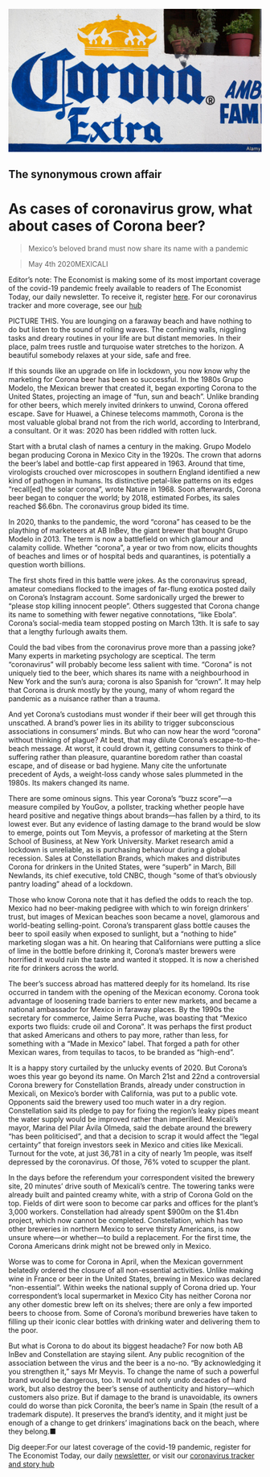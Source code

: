 ![](./images/20200509_BLP502.jpg)

## The synonymous crown affair

# As cases of coronavirus grow, what about cases of Corona beer?

> Mexico’s beloved brand must now share its name with a pandemic

> May 4th 2020MEXICALI

Editor’s note: The Economist is making some of its most important coverage of the covid-19 pandemic freely available to readers of The Economist Today, our daily newsletter. To receive it, register [here](https://www.economist.com//newslettersignup). For our coronavirus tracker and more coverage, see our [hub](https://www.economist.com//coronavirus)

PICTURE THIS. You are lounging on a faraway beach and have nothing to do but listen to the sound of rolling waves. The confining walls, niggling tasks and dreary routines in your life are but distant memories. In their place, palm trees rustle and turquoise water stretches to the horizon. A beautiful somebody relaxes at your side, safe and free.

If this sounds like an upgrade on life in lockdown, you now know why the marketing for Corona beer has been so successful. In the 1980s Grupo Modelo, the Mexican brewer that created it, began exporting Corona to the United States, projecting an image of “fun, sun and beach”. Unlike branding for other beers, which merely invited drinkers to unwind, Corona offered escape. Save for Huawei, a Chinese telecoms mammoth, Corona is the most valuable global brand not from the rich world, according to Interbrand, a consultant. Or it was: 2020 has been riddled with rotten luck.

Start with a brutal clash of names a century in the making. Grupo Modelo began producing Corona in Mexico City in the 1920s. The crown that adorns the beer’s label and bottle-cap first appeared in 1963. Around that time, virologists crouched over microscopes in southern England identified a new kind of pathogen in humans. Its distinctive petal-like patterns on its edges “recall[ed] the solar corona”, wrote Nature in 1968. Soon afterwards, Corona beer began to conquer the world; by 2018, estimated Forbes, its sales reached $6.6bn. The coronavirus group bided its time.

In 2020, thanks to the pandemic, the word “corona” has ceased to be the plaything of marketeers at AB InBev, the giant brewer that bought Grupo Modelo in 2013. The term is now a battlefield on which glamour and calamity collide. Whether “corona”, a year or two from now, elicits thoughts of beaches and limes or of hospital beds and quarantines, is potentially a question worth billions.

The first shots fired in this battle were jokes. As the coronavirus spread, amateur comedians flocked to the images of far-flung exotica posted daily on Corona’s Instagram account. Some sardonically urged the brewer to “please stop killing innocent people”. Others suggested that Corona change its name to something with fewer negative connotations, “like Ebola”. Corona’s social-media team stopped posting on March 13th. It is safe to say that a lengthy furlough awaits them.

Could the bad vibes from the coronavirus prove more than a passing joke? Many experts in marketing psychology are sceptical. The term “coronavirus” will probably become less salient with time. “Corona” is not uniquely tied to the beer, which shares its name with a neighbourhood in New York and the sun’s aura; corona is also Spanish for “crown”. It may help that Corona is drunk mostly by the young, many of whom regard the pandemic as a nuisance rather than a trauma.

And yet Corona’s custodians must wonder if their beer will get through this unscathed. A brand’s power lies in its ability to trigger subconscious associations in consumers’ minds. But who can now hear the word “corona” without thinking of plague? At best, that may dilute Corona’s escape-to-the-beach message. At worst, it could drown it, getting consumers to think of suffering rather than pleasure, quarantine boredom rather than coastal escape, and of disease or bad hygiene. Many cite the unfortunate precedent of Ayds, a weight-loss candy whose sales plummeted in the 1980s. Its makers changed its name.

There are some ominous signs. This year Corona’s “buzz score”—a measure compiled by YouGov, a pollster, tracking whether people have heard positive and negative things about brands—has fallen by a third, to its lowest ever. But any evidence of lasting damage to the brand would be slow to emerge, points out Tom Meyvis, a professor of marketing at the Stern School of Business, at New York University. Market research amid a lockdown is unreliable, as is purchasing behaviour during a global recession. Sales at Constellation Brands, which makes and distributes Corona for drinkers in the United States, were “superb” in March, Bill Newlands, its chief executive, told CNBC, though “some of that’s obviously pantry loading” ahead of a lockdown.

Those who know Corona note that it has defied the odds to reach the top. Mexico had no beer-making pedigree with which to win foreign drinkers’ trust, but images of Mexican beaches soon became a novel, glamorous and world-beating selling-point. Corona’s transparent glass bottle causes the beer to spoil easily when exposed to sunlight, but a “nothing to hide” marketing slogan was a hit. On hearing that Californians were putting a slice of lime in the bottle before drinking it, Corona’s master brewers were horrified it would ruin the taste and wanted it stopped. It is now a cherished rite for drinkers across the world.

The beer’s success abroad has mattered deeply for its homeland. Its rise occurred in tandem with the opening of the Mexican economy. Corona took advantage of loosening trade barriers to enter new markets, and became a national ambassador for Mexico in faraway places. By the 1990s the secretary for commerce, Jaime Serra Puche, was boasting that “Mexico exports two fluids: crude oil and Corona”. It was perhaps the first product that asked Americans and others to pay more, rather than less, for something with a “Made in Mexico” label. That forged a path for other Mexican wares, from tequilas to tacos, to be branded as “high-end”.

It is a happy story curtailed by the unlucky events of 2020. But Corona’s woes this year go beyond its name. On March 21st and 22nd a controversial Corona brewery for Constellation Brands, already under construction in Mexicali, on Mexico’s border with California, was put to a public vote. Opponents said the brewery used too much water in a dry region. Constellation said its pledge to pay for fixing the region’s leaky pipes meant the water supply would be improved rather than imperilled. Mexicali’s mayor, Marina del Pilar Ávila Olmeda, said the debate around the brewery “has been politicised”, and that a decision to scrap it would affect the “legal certainty” that foreign investors seek in Mexico and cities like Mexicali. Turnout for the vote, at just 36,781 in a city of nearly 1m people, was itself depressed by the coronavirus. Of those, 76% voted to scupper the plant.

In the days before the referendum your correspondent visited the brewery site, 20 minutes’ drive south of Mexicali’s centre. The towering tanks were already built and painted creamy white, with a strip of Corona Gold on the top. Fields of dirt were soon to become car parks and offices for the plant’s 3,000 workers. Constellation had already spent $900m on the $1.4bn project, which now cannot be completed. Constellation, which has two other breweries in northern Mexico to serve thirsty Americans, is now unsure where—or whether—to build a replacement. For the first time, the Corona Americans drink might not be brewed only in Mexico.

Worse was to come for Corona in April, when the Mexican government belatedly ordered the closure of all non-essential activities. Unlike making wine in France or beer in the United States, brewing in Mexico was declared “non-essential”. Within weeks the national supply of Corona dried up. Your correspondent’s local supermarket in Mexico City has neither Corona nor any other domestic brew left on its shelves; there are only a few imported beers to choose from. Some of Corona’s moribund breweries have taken to filling up their iconic clear bottles with drinking water and delivering them to the poor.

But what is Corona to do about its biggest headache? For now both AB InBev and Constellation are staying silent. Any public recognition of the association between the virus and the beer is a no-no. “By acknowledging it you strengthen it,” says Mr Meyvis. To change the name of such a powerful brand would be dangerous, too. It would not only undo decades of hard work, but also destroy the beer’s sense of authenticity and history—which customers also prize. But if damage to the brand is unavoidable, its owners could do worse than pick Coronita, the beer’s name in Spain (the result of a trademark dispute). It preserves the brand’s identity, and it might just be enough of a change to get drinkers’ imaginations back on the beach, where they belong.■

Dig deeper:For our latest coverage of the covid-19 pandemic, register for The Economist Today, our daily [newsletter](https://www.economist.com//newslettersignup), or visit our [coronavirus tracker and story hub](https://www.economist.com//coronavirus)